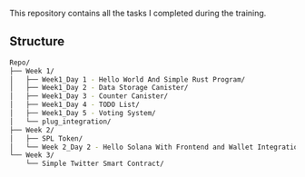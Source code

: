 This repository contains all the tasks I completed during the training.

## Structure
```bash
Repo/
├── Week 1/
│   ├── Week1_Day 1 - Hello World And Simple Rust Program/
│   ├── Week1_Day 2 - Data Storage Canister/
│   ├── Week1_Day 3 - Counter Canister/
│   ├── Week1_Day 4 - TODO List/
│   ├── Week1_Day 5 - Voting System/
│   └── plug_integration/
├── Week 2/
│   ├── SPL Token/
│   └── Week 2_Day 2 - Hello Solana With Frontend and Wallet Integration/
└── Week 3/
    └── Simple Twitter Smart Contract/

```
